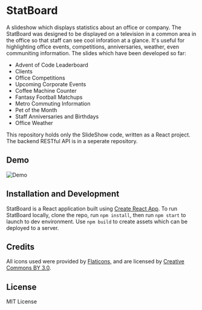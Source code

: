 # StatBoard

A slideshow which displays statistics about an office or company. The StatBoard was designed to be displayed on a television in a common area in the office so that staff can see cool inforation at a glance. It's useful for highlighting office events, competitions, anniversaries, weather, even communiting information. The slides which have been developed so far:

- Advent of Code Leaderboard
- Clients
- Office Competitions
- Upcoming Corporate Events
- Coffee Machine Counter
- Fantasy Football Matchups
- Metro Commuting Information
- Pet of the Month
- Staff Anniversaries and Birthdays
- Office Weather

This repository holds only the SlideShow code, written as a React project. The backend RESTful API is in a seperate repository.

## Demo

![Demo](https://i.imgur.com/OzdPFrf.gif)

## Installation and Development

StatBoard is a React application built using [Create React App](https://github.com/facebook/create-react-app). To run StatBoard locally, clone the repo, run `npm install`, then run `npm start` to launch to dev environment. Use `npm build` to create assets which can be deployed to a server.

## Credits

All icons used were provided by [Flaticons](https://www.flaticon.com), and are licensed by [Creative Commons BY 3.0](http://creativecommons.org/licenses/by/3.0/).

## License

MIT License